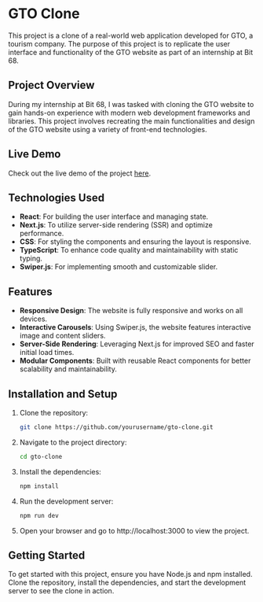 # GTO Clone

This project is a clone of a real-world web application developed for GTO, a tourism company. The purpose of this project is to replicate the user interface and functionality of the GTO website as part of an internship at Bit 68.

## Project Overview

During my internship at Bit 68, I was tasked with cloning the GTO website to gain hands-on experience with modern web development frameworks and libraries. This project involves recreating the main functionalities and design of the GTO website using a variety of front-end technologies.

## Live Demo

Check out the live demo of the project [here](https://copy-39xzs36jq-youssef-hossam2274s-projects.vercel.app/).

## Technologies Used

- **React**: For building the user interface and managing state.
- **Next.js**: To utilize server-side rendering (SSR) and optimize performance.
- **CSS**: For styling the components and ensuring the layout is responsive.
- **TypeScript**: To enhance code quality and maintainability with static typing.
- **Swiper.js**: For implementing smooth and customizable slider.

## Features

- **Responsive Design**: The website is fully responsive and works on all devices.
- **Interactive Carousels**: Using Swiper.js, the website features interactive image and content sliders.
- **Server-Side Rendering**: Leveraging Next.js for improved SEO and faster initial load times.
- **Modular Components**: Built with reusable React components for better scalability and maintainability.
  
## Installation and Setup

1. Clone the repository:
   
   ```bash
   git clone https://github.com/yourusername/gto-clone.git
2. Navigate to the project directory:

   ```bash
   cd gto-clone
3. Install the dependencies:

   ```bash
   npm install
4. Run the development server:
   ```bash
   npm run dev
5. Open your browser and go to http://localhost:3000 to view the project.

## Getting Started
To get started with this project, ensure you have Node.js and npm installed. Clone the repository, install the dependencies, and start the development server to see the clone in action.
